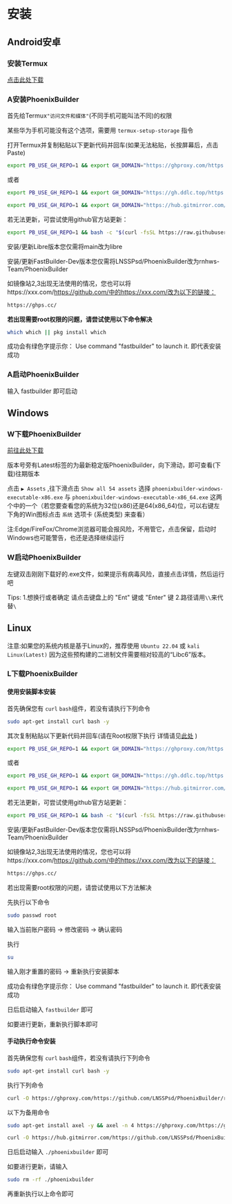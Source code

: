 # 安装
## Android安卓
### 安装Termux
[点击此处下载](https://kgithub.com/termux/termux-app/releases/download/v0.118.0/termux-app_v0.118.0+github-debug_universal.apk)
### A安装PhoenixBuilder

首先给Termux`"访问文件和媒体"`(不同手机可能叫法不同)的权限

某些华为手机可能没有这个选项，需要用 `termux-setup-storage` 指令

打开Termux并复制粘贴以下更新代码并回车(如果无法粘贴，长按屏幕后，点击Paste)

```sh
export PB_USE_GH_REPO=1 && export GH_DOMAIN="https://ghproxy.com/https://github.com/" && bash -c "$(curl -fsSL https://ghproxy.com/https://raw.githubusercontent.com/LNSSPsd/PhoenixBuilder/main/install.sh)" 
```

或者

```sh
export PB_USE_GH_REPO=1 && export GH_DOMAIN="https://gh.ddlc.top/https://github.com/" && bash -c "$(curl -fsSL https://gh.ddlc.top/https://raw.githubusercontent.com/LNSSPsd/PhoenixBuilder/main/install.sh)" 
```

```sh
export PB_USE_GH_REPO=1 && export GH_DOMAIN="https://hub.gitmirror.com/https://github.com/" && bash -c "$(curl -fsSL raw.gitmirror.com/LNSSPsd/PhoenixBuilder/main/install.sh)"
```

若无法更新，可尝试使用github官方站更新：

```sh
export PB_USE_GH_REPO=1 && bash -c "$(curl -fsSL https://raw.githubusercontent.com/LNSSPsd/PhoenixBuilder/main/install.sh)"
```

安装/更新Libre版本您仅需将main改为libre

安装/更新FastBuilder-Dev版本您仅需将LNSSPsd/PhoenixBuilder改为rnhws-Team/PhoenixBuilder

如镜像站2,3出现无法使用的情况，您也可以将https://xxx.com/https://github.com/中的https://xxx.com/改为以下的链接：

```txt
https://ghps.cc/
```

**若出现需要root权限的问题，请尝试使用以下命令解决**

```sh
which which || pkg install which
```

成功会有绿色字提示你： Use command "fastbuilder" to launch it. 即代表安装成功

### A启动PhoenixBuilder

输入 fastbuilder 即可启动

## Windows

### W下载PhoenixBuilder

[前往此处下载](https://github.com/LNSSPsd/PhoenixBuilder/releases)

版本号旁有Latest标签的为最新稳定版PhoenixBuilder，向下滑动，即可查看(下载)往期版本

点击 `▶ Assets` ,往下滑点击 `Show all 54 assets` 选择 `phoenixbuilder-windows-executable-x86.exe` 与 `phoenixbuilder-windows-executable-x86_64.exe` 这两个中的一个（若您要查看您的系统为32位(x86)还是64(x86_64)位，可以右键左下角的Win图标点击 `系统` 选项卡 (系统类型) 来查看）

注:Edge/FireFox/Chrome浏览器可能会报风险，不用管它，点击保留，启动时Windows也可能警告，也还是选择继续运行

### W启动PhoenixBuilder

左键双击刚刚下载好的.exe文件，如果提示有病毒风险，直接点击详情，然后运行吧

Tips:
1.想换行或者确定 请点击键盘上的 "Ent" 键或 "Enter" 键
2.路径请用`\\`来代替`\`
## Linux

注意:如果您的系统内核是基于Linux的，推荐使用 `Ubuntu 22.04` 或 `kali Linux(Latest)` 因为这些预构建的二进制文件需要相对较高的“Libc6”版本。

### L下载PhoenixBuilder

#### 使用安装脚本安装

首先确保您有 `curl` `bash`组件，若没有请执行下列命令

```sh
sudo apt-get install curl bash -y
```

其次复制粘贴以下更新代码并回车(请在Root权限下执行 详情请见<a href="#rootneed">此处</a> )

```sh
export PB_USE_GH_REPO=1 && export GH_DOMAIN="https://ghproxy.com/https://github.com/" && bash -c "$(curl -fsSL https://ghproxy.com/https://raw.githubusercontent.com/LNSSPsd/PhoenixBuilder/main/install.sh)" 
```

或者

```sh
export PB_USE_GH_REPO=1 && export GH_DOMAIN="https://gh.ddlc.top/https://github.com/" && bash -c "$(curl -fsSL https://gh.ddlc.top/https://raw.githubusercontent.com/LNSSPsd/PhoenixBuilder/main/install.sh)" 
```

```sh
export PB_USE_GH_REPO=1 && export GH_DOMAIN="https://hub.gitmirror.com/https://github.com/" && bash -c "$(curl -fsSL raw.gitmirror.com/LNSSPsd/PhoenixBuilder/main/install.sh)"
```

若无法更新，可尝试使用github官方站更新：

```sh
export PB_USE_GH_REPO=1 && bash -c "$(curl -fsSL https://raw.githubusercontent.com/LNSSPsd/PhoenixBuilder/main/install.sh)"
```

安装/更新FastBuilder-Dev版本您仅需将LNSSPsd/PhoenixBuilder改为rnhws-Team/PhoenixBuilder

如镜像站2,3出现无法使用的情况，您也可以将https://xxx.com/https://github.com/中的https://xxx.com/改为以下的链接：

```txt
https://ghps.cc/
```

<a id="rootneed">若出现需要root权限的问题，请尝试使用以下方法解决</a>

先执行以下命令

```sh
sudo passwd root
```

输入当前账户密码 → 修改密码 → 确认密码

执行

```sh
su
```

输入刚才重置的密码 → 重新执行安装脚本

成功会有绿色字提示你： Use command "fastbuilder" to launch it. 即代表安装成功

日后启动输入 `fastbuilder` 即可

如要进行更新，重新执行脚本即可

#### 手动执行命令安装

首先确保您有 `curl` `bash`组件，若没有请执行下列命令

```sh
sudo apt-get install curl bash -y
```

执行下列命令

```sh
curl -O https://ghproxy.com/https://github.com/LNSSPsd/PhoenixBuilder/releases/download/${此处填写你想选择的版本，例如v5.4.1}/phoenixbuilder && chmod +x ./phoenixbuilder && ./phoenixbuilder
```

以下为备用命令

```sh
sudo apt-get install axel -y && axel -n 4 https://ghproxy.com/https://github.com/LNSSPsd/PhoenixBuilder/releases/download/${此处填写你想选择的版本，例如v5.4.1}/phoenixbuilder && chmod +x ./phoenixbuilder && ./phoenixbuilder
```

```sh
curl -O https://hub.gitmirror.com/https://github.com/LNSSPsd/PhoenixBuilder/releases/download/${此处填写你想选择的版本，例如v5.4.1}/phoenixbuilder && chmod +x ./phoenixbuilder && ./phoenixbuilder
```

日后启动输入 `./phoenixbuilder` 即可

如要进行更新，请输入

```sh
sudo rm -rf ./phoenixbuilder
```

再重新执行以上命令即可
